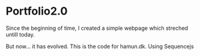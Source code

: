 # Portfolio2.0
Since the beginning of time, I created a simple webpage which streched untill today.

But now... it has evolved.
This is the code for hamun.dk.
Using Sequencejs
